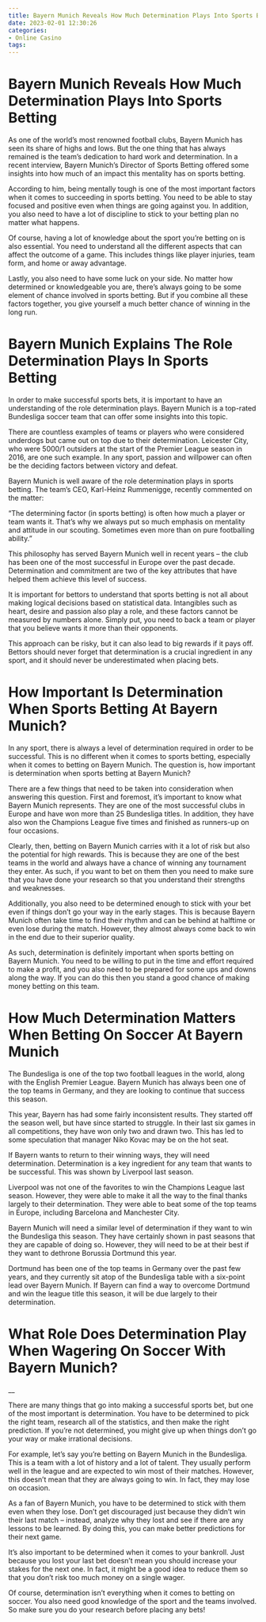 ```yaml
---
title: Bayern Munich Reveals How Much Determination Plays Into Sports Betting
date: 2023-02-01 12:30:26
categories:
- Online Casino
tags:
---
```



#  Bayern Munich Reveals How Much Determination Plays Into Sports Betting

As one of the world’s most renowned football clubs, Bayern Munich has seen its share of highs and lows. But the one thing that has always remained is the team’s dedication to hard work and determination. In a recent interview, Bayern Munich’s Director of Sports Betting offered some insights into how much of an impact this mentality has on sports betting.

According to him, being mentally tough is one of the most important factors when it comes to succeeding in sports betting. You need to be able to stay focused and positive even when things are going against you. In addition, you also need to have a lot of discipline to stick to your betting plan no matter what happens.

Of course, having a lot of knowledge about the sport you’re betting on is also essential. You need to understand all the different aspects that can affect the outcome of a game. This includes things like player injuries, team form, and home or away advantage.

Lastly, you also need to have some luck on your side. No matter how determined or knowledgeable you are, there’s always going to be some element of chance involved in sports betting. But if you combine all these factors together, you give yourself a much better chance of winning in the long run.

#  Bayern Munich Explains The Role Determination Plays In Sports Betting

In order to make successful sports bets, it is important to have an understanding of the role determination plays. Bayern Munich is a top-rated Bundesliga soccer team that can offer some insights into this topic.

There are countless examples of teams or players who were considered underdogs but came out on top due to their determination. Leicester City, who were 5000/1 outsiders at the start of the Premier League season in 2016, are one such example. In any sport, passion and willpower can often be the deciding factors between victory and defeat.

Bayern Munich is well aware of the role determination plays in sports betting. The team’s CEO, Karl-Heinz Rummenigge, recently commented on the matter:

“The determining factor (in sports betting) is often how much a player or team wants it. That’s why we always put so much emphasis on mentality and attitude in our scouting. Sometimes even more than on pure footballing ability.”

This philosophy has served Bayern Munich well in recent years – the club has been one of the most successful in Europe over the past decade. Determination and commitment are two of the key attributes that have helped them achieve this level of success.

It is important for bettors to understand that sports betting is not all about making logical decisions based on statistical data. Intangibles such as heart, desire and passion also play a role, and these factors cannot be measured by numbers alone. Simply put, you need to back a team or player that you believe wants it more than their opponents.

This approach can be risky, but it can also lead to big rewards if it pays off. Bettors should never forget that determination is a crucial ingredient in any sport, and it should never be underestimated when placing bets.

#  How Important Is Determination When Sports Betting At Bayern Munich?

In any sport, there is always a level of determination required in order to be successful. This is no different when it comes to sports betting, especially when it comes to betting on Bayern Munich. The question is, how important is determination when sports betting at Bayern Munich?

There are a few things that need to be taken into consideration when answering this question. First and foremost, it’s important to know what Bayern Munich represents. They are one of the most successful clubs in Europe and have won more than 25 Bundesliga titles. In addition, they have also won the Champions League five times and finished as runners-up on four occasions.

Clearly, then, betting on Bayern Munich carries with it a lot of risk but also the potential for high rewards. This is because they are one of the best teams in the world and always have a chance of winning any tournament they enter. As such, if you want to bet on them then you need to make sure that you have done your research so that you understand their strengths and weaknesses.

Additionally, you also need to be determined enough to stick with your bet even if things don’t go your way in the early stages. This is because Bayern Munich often take time to find their rhythm and can be behind at halftime or even lose during the match. However, they almost always come back to win in the end due to their superior quality.

As such, determination is definitely important when sports betting on Bayern Munich. You need to be willing to put in the time and effort required to make a profit, and you also need to be prepared for some ups and downs along the way. If you can do this then you stand a good chance of making money betting on this team.

#  How Much Determination Matters When Betting On Soccer At Bayern Munich

The Bundesliga is one of the top two football leagues in the world, along with the English Premier League. Bayern Munich has always been one of the top teams in Germany, and they are looking to continue that success this season.

This year, Bayern has had some fairly inconsistent results. They started off the season well, but have since started to struggle. In their last six games in all competitions, they have won only two and drawn two. This has led to some speculation that manager Niko Kovac may be on the hot seat.

If Bayern wants to return to their winning ways, they will need determination. Determination is a key ingredient for any team that wants to be successful. This was shown by Liverpool last season.

Liverpool was not one of the favorites to win the Champions League last season. However, they were able to make it all the way to the final thanks largely to their determination. They were able to beat some of the top teams in Europe, including Barcelona and Manchester City.

Bayern Munich will need a similar level of determination if they want to win the Bundesliga this season. They have certainly shown in past seasons that they are capable of doing so. However, they will need to be at their best if they want to dethrone Borussia Dortmund this year.

Dortmund has been one of the top teams in Germany over the past few years, and they currently sit atop of the Bundesliga table with a six-point lead over Bayern Munich. If Bayern can find a way to overcome Dortmund and win the league title this season, it will be due largely to their determination.

#  What Role Does Determination Play When Wagering On Soccer With Bayern Munich?

__

There are many things that go into making a successful sports bet, but one of the most important is determination. You have to be determined to pick the right team, research all of the statistics, and then make the right prediction. If you’re not determined, you might give up when things don’t go your way or make irrational decisions.

For example, let’s say you’re betting on Bayern Munich in the Bundesliga. This is a team with a lot of history and a lot of talent. They usually perform well in the league and are expected to win most of their matches. However, this doesn’t mean that they are always going to win. In fact, they may lose on occasion.

As a fan of Bayern Munich, you have to be determined to stick with them even when they lose. Don’t get discouraged just because they didn’t win their last match – instead, analyze why they lost and see if there are any lessons to be learned. By doing this, you can make better predictions for their next game.

It’s also important to be determined when it comes to your bankroll. Just because you lost your last bet doesn’t mean you should increase your stakes for the next one. In fact, it might be a good idea to reduce them so that you don’t risk too much money on a single wager.

Of course, determination isn’t everything when it comes to betting on soccer. You also need good knowledge of the sport and the teams involved. So make sure you do your research before placing any bets!